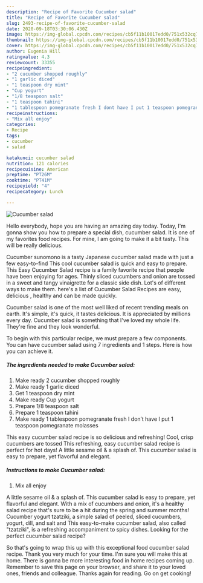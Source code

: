 ```yaml
---
description: "Recipe of Favorite Cucumber salad"
title: "Recipe of Favorite Cucumber salad"
slug: 2493-recipe-of-favorite-cucumber-salad
date: 2020-09-18T03:30:06.430Z
image: https://img-global.cpcdn.com/recipes/cb5f11b10017edd0/751x532cq70/cucumber-salad-recipe-main-photo.jpg
thumbnail: https://img-global.cpcdn.com/recipes/cb5f11b10017edd0/751x532cq70/cucumber-salad-recipe-main-photo.jpg
cover: https://img-global.cpcdn.com/recipes/cb5f11b10017edd0/751x532cq70/cucumber-salad-recipe-main-photo.jpg
author: Eugenia Hill
ratingvalue: 4.3
reviewcount: 33355
recipeingredient:
- "2 cucumber shopped roughly"
- "1 garlic diced"
- "1 teaspoon dry mint"
- "Cup yogurt"
- "1/8 teaspoon salt"
- "1 teaspoon tahini"
- "1 tablespoon pomegranate fresh I dont have I put 1 teaspoon pomegranate molasses"
recipeinstructions:
- "Mix all enjoy"
categories:
- Recipe
tags:
- cucumber
- salad

katakunci: cucumber salad 
nutrition: 121 calories
recipecuisine: American
preptime: "PT26M"
cooktime: "PT41M"
recipeyield: "4"
recipecategory: Lunch

---
```



![Cucumber salad](https://img-global.cpcdn.com/recipes/cb5f11b10017edd0/751x532cq70/cucumber-salad-recipe-main-photo.jpg)

Hello everybody, hope you are having an amazing day today. Today, I'm gonna show you how to prepare a special dish, cucumber salad. It is one of my favorites food recipes. For mine, I am going to make it a bit tasty. This will be really delicious.

Cucumber sunomono is a tasty Japanese cucumber salad made with just a few easy-to-find This cool cucumber salad is quick and easy to prepare. This Easy Cucumber Salad recipe is a family favorite recipe that people have been enjoying for ages. Thinly sliced cucumbers and onion are tossed in a sweet and tangy vinaigrette for a classic side dish. Lot&#39;s of different ways to make them. here&#39;s a list of Cucumber Salad Recipes are easy, delicious , healthy and can be made quickly.

Cucumber salad is one of the most well liked of recent trending meals on earth. It's simple, it's quick, it tastes delicious. It is appreciated by millions every day. Cucumber salad is something that I've loved my whole life. They're fine and they look wonderful.


To begin with this particular recipe, we must prepare a few components. You can have cucumber salad using 7 ingredients and 1 steps. Here is how you can achieve it.

<!--inarticleads1-->

##### The ingredients needed to make Cucumber salad:

1. Make ready 2 cucumber shopped roughly
1. Make ready 1 garlic diced
1. Get 1 teaspoon dry mint
1. Make ready Cup yogurt
1. Prepare 1/8 teaspoon salt
1. Prepare 1 teaspoon tahini
1. Make ready 1 tablespoon pomegranate fresh I don’t have I put 1 teaspoon pomegranate molasses


This easy cucumber salad recipe is so delicious and refreshing! Cool, crisp cucumbers are tossed This refreshing, easy cucumber salad recipe is perfect for hot days! A little sesame oil &amp; a splash of. This cucumber salad is easy to prepare, yet flavorful and elegant. 

<!--inarticleads2-->

##### Instructions to make Cucumber salad:

1. Mix all enjoy


A little sesame oil &amp; a splash of. This cucumber salad is easy to prepare, yet flavorful and elegant. With a mix of cucumbers and onion, it&#39;s a healthy salad recipe that&#39;s sure to be a hit during the spring and summer months! Cucumber yogurt tzatziki, a simple salad of peeled, sliced cucumbers, yogurt, dill, and salt and This easy-to-make cucumber salad, also called &#34;tzatziki&#34;, is a refreshing accompaniment to spicy dishes. Looking for the perfect cucumber salad recipe? 

So that's going to wrap this up with this exceptional food cucumber salad recipe. Thank you very much for your time. I'm sure you will make this at home. There is gonna be more interesting food in home recipes coming up. Remember to save this page on your browser, and share it to your loved ones, friends and colleague. Thanks again for reading. Go on get cooking!
